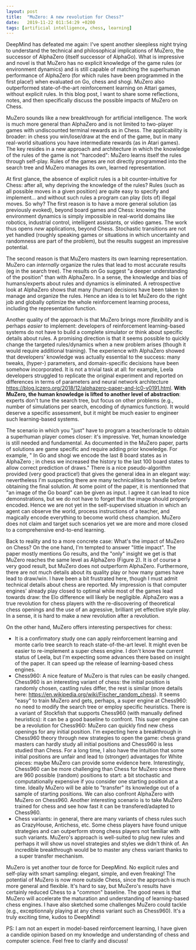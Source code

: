 ```yaml
---
layout: post
title:  "MuZero: A new revolution for Chess?"
date:   2019-11-22 011:54:29 +0200
tags: [artificial intelligence, chess, learning]
---
```


DeepMind has defeated me again: I've spent another sleepless night trying to understand the technical and philosophical implications of MuZero, the successor of AlphaZero (itself successor of AlphaGo). What is impressive and novel is that MuZero has no explicit knowledge of the game rules (or environment dynamics) and is still capable of matching the superhuman performance of  AlphaZero (for which rules have been programmed in the first place!) when evaluated on Go, chess and shogi. MuZero also outperformed state-of-the-art reinforcement learning on Attari games, without explicit rules. In this blog post, I want to share some reflections, notes, and then specifically discuss the possible impacts of MuZero on Chess. 

MuZero sounds like a new breakthrough for artificial intelligence. The work is much more general than AlphaZero and is not limited to two-player games with undiscounted terminal rewards as in Chess. The applicability is broader: in chess you win/lose/draw at the end of the game, but in many real-world situations you have intermediate rewards (as in Atari games). The key resides in a new approach and architecture in which the knowledge of the rules of the game is not "harcoded": MuZero learns itself the rules through self-play. Rules of the games are not directly programmed into the search tree and MuZero manages its own, learned representation. 

At first glance, the absence of explicit rules is a bit counter-intuitive for Chess: after all, why depriving the knowledge of the rules? Rules (such as all possible moves in a given position) are quite easy to specify and implement… and without such rules a program can play (lots of) illegal moves. So why? The first reason is to have a more general solution (as previously evoked), beyond board games and Chess: knowing the environment dynamics is simply impossible in real-world domains like robotics, industrial control, intelligent assistants, or video games. The work thus opens *new* applications, beyond Chess. Stochastic transitions are not yet handled (roughly speaking games or situations in which uncertainty and randomness are part of the problem), but the results suggest an impressive potential.  

The second reason is that MuZero masters its own learning representation. MuZero can *internally* organize the rules that lead to most accurate results (eg in the search tree). The results on Go suggest "a deeper understanding of the position" than with AlphaZero. In a sense, the knowledge and bias of humans/experts about rules and dynamics is eliminated. A retrospective look at AlphaZero shows that many (human) decisions have been taken to manage and organize the rules. Hence an idea is to let MuZero do the right job and globally optimize the whole reinforcement learning process, including the representation function.  

Another quality of the approach is that MuZero brings more *flexibility* and is perhaps *easier* to implement: developers of reinforcement learning-based systems do not have to build a complete simulator or think about specific details about rules. A promising direction is that it seems possible to quickly change the targeted rules/dynamics when a new problem arises (though it would require additional training). The experience with AlphaZero showed that developers' knowledge was actually essential to the success: many tweaks, (hyper-) parameters, and domain-specific decisions have been somehow incorporated. It is not a trivial task at all: for example, Leela developers struggled to replicate the original experiment and reported on differences in terms of parameters and neural network architecture <https://blog.lczero.org/2018/12/alphazero-paper-and-lc0-v0191.html>. **With MuZero, the human knowledge is lifted to another level of abstraction**: experts don't tune the search tree, but focus on other problems (e.g., number of simulations per search, encoding of dynamics function). It would deserve a specific assessment, but it might be much easier to engineer such learning-based systems. 

The scenario in which you "just" have to program a teacher/oracle to obtain a superhuman player comes closer: it's impressive. Yet, human knowledge is still needed and fundamental. As documented in the MuZero paper, parts of solutions are game specific and require adding prior knowledge. For example, " In Go and shogi we encode the last 8 board states as in AlphaZero ; in chess we increased the history to the last 100 board states to allow correct prediction of draws." There is a nice pseudo-algorithm provided (very good practice!) that gives the general idea in an elegant way: nevertheless I'm suspecting there are many technicalities to handle before obtaining the final solution. At some point of the paper, it is mentionned that "an image of the Go board" can be given as input. I agree it can lead to nice demonstrations, but we do not have to forget that the image should properly encoded. Hence we are not yet in the self-supervised situation in which an agent can observe the world, process instructions of a teacher, and magically encode everything to become world chess champion. MuZero does not claim and target such scenarios yet we are more and more closed to a comprehensive end-to-end learning. 

Back to reality and to a more concrete case: What's the impact of MuZero on Chess? On the one hand, I'm tempted to answer "little impact". The paper mostly mentions Go results, and the "only" insight we get is that MuZero reaches the same level as AlphaZero (Figure 2). It is of course a very good result, but MuZero does not outperform AlphaZero. Furthermore, there are not much details about its quality play or how many games have lead to draw/win. I have been a bit frustrated here, though I must admit technical details about chess are reported. My impression is that computer engines' already play closed to optimal while most of the games lead towards draw: the Elo difference will likely be negligible. AlphaZero was a true revolution for chess players with the re-discovering of theoretical chess openings and the use of an agressive, brilliant yet effective style play. In a sense, it is hard to make a new revolution after a revolution.  

On the other hand, MuZero offers interesting perspectives for chess:

* It is a confirmatory study one can apply reinforcement learning and monte carlo tree search to reach state-of-the-art level. It might even be easier to re-implement a super chess engine. I don't know the current status of Leela, but I'm expecting some advances there based on insight of the paper. It can speed up the release of learning-based chess engines. 
* Chess960: A nice feature of MuZero is that rules can be easily changed. Chess960 is an interesting variant of chess: the initial position is randomly chosen, castling rules differ, the rest is similar (more details here: <https://en.wikipedia.org/wiki/Fischer_random_chess>). It seems "easy" to train MuZero and gets, perhaps, a super engine at Chess960: no need to modify the search tree or employ specific heuristics. There is a variant of Stockfish that supports Chess960 (with manually defined heuristics): it can be a good baseline to confront. This super engine can be a revolution for Chess960: MuZero can quickly find new chess openings for any initial position. I'm expecting here a breakthrough in Chess960 theory through new strategies to open the game: chess grand masters can hardly study all initial positions and Chess960 is less studied than Chess. For a long time, I also have the intuition that some initial positions are unfair and lead to (stronger) advantages for White pieces: maybe MuZero can provide some evidence here. Interestingly, Chess960 can be more challenging than Chess for MuZero since there are 960 possible (random) positions to start: a bit stochastic and computationally expensive if you consider one starting position at a time. Ideally MuZero will be able to "transfer" its knowledge out of a sample of starting positions. We can also confront AlphaZero with MuZero on Chess960. Another interesting scenario is to take MuZero trained for chess and see how fast it can be transfered/adapted to Chess960. 
* Chess variants: in general, there are many variants of chess rules such as CrazyHouse, Antichess, etc. Some chess players have found unique strategies and can outperform strong chess players not familiar with such variants. MuZero's approach is well-suited to plug new rules and perhaps it will show us novel strategies and styles we didn't think of. An incredible breakthrough would be to master any chess variant thanks to a super transfer mechanism. 



MuZero is yet another tour de force for DeepMind. No explicit rules and self-play with smart sampling: elegant, simple, and even freaking! The potential of MuZero is now more outside Chess, since the approach is much more general and flexible. It's hard to say, but MuZero's results have certainly reduced Chess to a "common" baseline. The good news is that MuZero will accelerate the maturation and understanding of learning-based chess engines. I have also sketched some challenges MuZero could tackle (e.g., exceptionnaly playing at any chess variant such as Chess960). It's a truly exciting time, kudos to DeepMind!  

PS: I am not an expert in model-based reinforcement learning, I have given a candide opinion based on my knowledge and understanding of chess and computer science. Feel free to clarify and discuss! 











